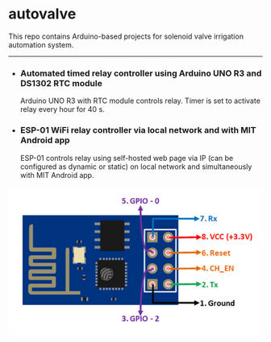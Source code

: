 # autovalve
This repo contains Arduino-based projects for solenoid valve irrigation automation system.
***
* ### Automated timed relay controller using Arduino UNO R3 and DS1302 RTC module
  Arduino UNO R3 with RTC module controls relay. Timer is set to activate relay every hour for 40 s.

* ### ESP-01 WiFi relay controller via local network and with MIT Android app
  ESP-01 controls relay using self-hosted web page via IP (can be configured as dynamic or static) on local network and simultaneously with MIT Android app.
  
![alt text](https://github.com/fabfarm/autovalve/blob/master/ESP01-pinout.png "ESP-01 pinout")
